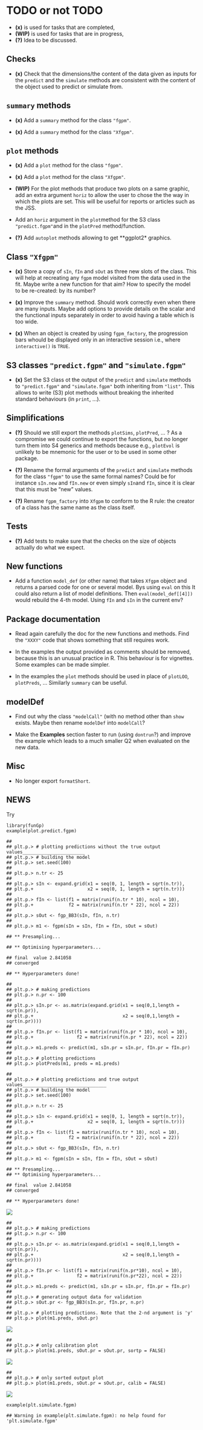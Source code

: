 # TODO or not TODO

-   **(x)** is used for tasks that are completed,
-   **(WIP)** is used for tasks that are in progress,
-   **(?)** Idea to be discussed.

## Checks

-   **(x)** Check that the dimensions/the content of the data given as
    inputs for the `predict` and the `simulate` methods are consistent
    with the content of the object used to predict or simulate from.

## `summary` methods

-   **(x)** Add a `summary` method for the class `"fgpm"`.

-   **(x)** Add a `summary` method for the class `"Xfgpm"`.

## `plot` methods

-   **(x)** Add a `plot` method for the class `"fgpm"`.

-   **(x)** Add a `plot` method for the class `"Xfgpm"`.

-   **(WIP)** For the plot methods that produce two plots on a same
    graphic, add an extra argument `horiz` to allow the user to chose
    the the way in which the plots are set. This will be useful for
    reports or articles such as the JSS.

-   Add an `horiz` argument in the `plot`method for the S3 class
    `"predict.fgpm"`and in the `plotPred` method/function.

-   **(?)** Add `autoplot` methods allowing to get \*\*ggplot2\*
    graphics.

## Class `"Xfgpm"`

-   **(x)** Store a copy of `sIn`, `fIn` and `sOut` as three new slots
    of the class. This will help at recreating any `fgpm` model visited
    from the data used in the fit. Maybe write a new function for that
    aim? How to specify the model to be re-created: by its number?

-   **(x)** Improve the `summary` method. Should work correctly even
    when there are many inputs. Maybe add options to provide details on
    the scalar and the functional inputs separately in order to avoid
    having a table which is too wide.

-   **(x)** When an object is created by using `fgpm_factory`, the
    progression bars whould be displayed only in an interactive session
    i.e., where `interactive()` is `TRUE`.

## S3 classes `"predict.fgpm"` and `"simulate.fgpm"`

-   **(x)** Set the S3 class ot the output of the `predict` and
    `simulate` methods to `"predict.fgpm"` and `"simulate.fgpm"` both
    inheriting from `"list"`. This allows to write (S3) plot methods
    without breaking the inherited standard behaviours (in `print`, …).

## Simplifications

-   **(?)** Should we still export the methods `plotSims`, `plotPred`, …
    ? As a compromise we could continue to export the functions, but no
    longer turn them into S4 generics and methods because e.g.,
    `plotEvol` is unlikely to be mnemonic for the user or to be used in
    some other package.

-   **(?)** Rename the formal arguments of the `predict` and `simulate`
    methods for the class `"fgpm"` to use the same formal names? Could
    be for instance `sIn.new` and `fIn.new` or even simply `sIn`and
    `fIn`, since it is clear that this must be “new” values.

-   **(?)** Rename `fgpm_factory` into `Xfgpm` to conform to the R rule:
    the creator of a class has the same name as the class itself.

## Tests

-   **(?)** Add tests to make sure that the checks on the size of
    objects actually do what we expect.

## New functions

-   Add a function `model_def` (or other name) that takes `Xfgpm` object
    and returns a parsed code for one or several model. Bys using `eval`
    on this It could also return a list of model definitions. Then
    `eval(model_def[[4]])` would rebuild the 4-th model. Using `fIn` and
    `sIn` in the current env?

## Package documentation

-   Read again carefully the doc for the new functions and methods. Find
    the `"XXXY"` code that shows something that still requires work.

-   In the examples the output provided as comments should be removed,
    because this is an unusual practice in R. This behaviour is for
    vignettes. Some examples can be made simpler.

-   In the examples the `plot` methods should be used in place of
    `plotLOO`, `plotPreds`, … Similarly `summary` can be useful.

## modelDef

-   Find out why the class `"modelCall"` (with no method other than
    `show` exists. Maybe then rename `modelDef` into `modelCall`?

-   Make the **Examples** section faster to run (using `dontrun`?) and
    improve the example which leads to a much smaller Q2 when evaluated
    on the new data.

## Misc

-   No longer export `formatShort`.

## NEWS

Try

    library(funGp)
    example(plot.predict.fgpm)

    ## 
    ## plt.p.> # plotting predictions without the true output values_______________________
    ## plt.p.> # building the model
    ## plt.p.> set.seed(100)
    ## 
    ## plt.p.> n.tr <- 25
    ## 
    ## plt.p.> sIn <- expand.grid(x1 = seq(0, 1, length = sqrt(n.tr)),
    ## plt.p.+                    x2 = seq(0, 1, length = sqrt(n.tr)))
    ## 
    ## plt.p.> fIn <- list(f1 = matrix(runif(n.tr * 10), ncol = 10),
    ## plt.p.+             f2 = matrix(runif(n.tr * 22), ncol = 22))
    ## 
    ## plt.p.> sOut <- fgp_BB3(sIn, fIn, n.tr)
    ## 
    ## plt.p.> m1 <- fgpm(sIn = sIn, fIn = fIn, sOut = sOut)

    ## ** Presampling...

    ## ** Optimising hyperparameters...

    ## final  value 2.841058 
    ## converged

    ## ** Hyperparameters done!

    ## 
    ## plt.p.> # making predictions
    ## plt.p.> n.pr <- 100
    ## 
    ## plt.p.> sIn.pr <- as.matrix(expand.grid(x1 = seq(0,1,length = sqrt(n.pr)),
    ## plt.p.+                                 x2 = seq(0,1,length = sqrt(n.pr))))
    ## 
    ## plt.p.> fIn.pr <- list(f1 = matrix(runif(n.pr * 10), ncol = 10),
    ## plt.p.+                f2 = matrix(runif(n.pr * 22), ncol = 22))
    ## 
    ## plt.p.> m1.preds <- predict(m1, sIn.pr = sIn.pr, fIn.pr = fIn.pr)
    ## 
    ## plt.p.> # plotting predictions
    ## plt.p.> plotPreds(m1, preds = m1.preds)

    ## 
    ## plt.p.> # plotting predictions and true output values_______________________________
    ## plt.p.> # building the model
    ## plt.p.> set.seed(100)
    ## 
    ## plt.p.> n.tr <- 25
    ## 
    ## plt.p.> sIn <- expand.grid(x1 = seq(0, 1, length = sqrt(n.tr)),
    ## plt.p.+                    x2 = seq(0, 1, length = sqrt(n.tr)))
    ## 
    ## plt.p.> fIn <- list(f1 = matrix(runif(n.tr * 10), ncol = 10),
    ## plt.p.+             f2 = matrix(runif(n.tr * 22), ncol = 22))
    ## 
    ## plt.p.> sOut <- fgp_BB3(sIn, fIn, n.tr)
    ## 
    ## plt.p.> m1 <- fgpm(sIn = sIn, fIn = fIn, sOut = sOut)

    ## ** Presampling...
    ## ** Optimising hyperparameters...

    ## final  value 2.841058 
    ## converged

    ## ** Hyperparameters done!

![](TODO_files/figure-markdown_strict/unnamed-chunk-1-1.png)

    ## 
    ## plt.p.> # making predictions
    ## plt.p.> n.pr <- 100
    ## 
    ## plt.p.> sIn.pr <- as.matrix(expand.grid(x1 = seq(0,1,length = sqrt(n.pr)),
    ## plt.p.+                                 x2 = seq(0,1,length = sqrt(n.pr))))
    ## 
    ## plt.p.> fIn.pr <- list(f1 = matrix(runif(n.pr*10), ncol = 10),
    ## plt.p.+                f2 = matrix(runif(n.pr*22), ncol = 22))
    ## 
    ## plt.p.> m1.preds <- predict(m1, sIn.pr = sIn.pr, fIn.pr = fIn.pr)
    ## 
    ## plt.p.> # generating output data for validation
    ## plt.p.> sOut.pr <- fgp_BB3(sIn.pr, fIn.pr, n.pr)
    ## 
    ## plt.p.> # plotting predictions. Note that the 2-nd argument is 'y'
    ## plt.p.> plot(m1.preds, sOut.pr)

![](TODO_files/figure-markdown_strict/unnamed-chunk-1-2.png)

    ## 
    ## plt.p.> # only calibration plot
    ## plt.p.> plot(m1.preds, sOut.pr = sOut.pr, sortp = FALSE)

![](TODO_files/figure-markdown_strict/unnamed-chunk-1-3.png)

    ## 
    ## plt.p.> # only sorted output plot
    ## plt.p.> plot(m1.preds, sOut.pr = sOut.pr, calib = FALSE)

![](TODO_files/figure-markdown_strict/unnamed-chunk-1-4.png)

    example(plt.simulate.fgpm)

    ## Warning in example(plt.simulate.fgpm): no help found for 'plt.simulate.fgpm'
